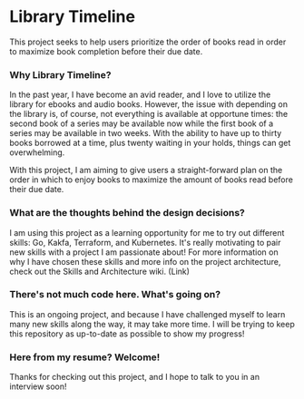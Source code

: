 # Library Timeline
This project seeks to help users prioritize the order of books read in order to maximize book completion before their due date.

### Why Library Timeline?
In the past year, I have become an avid reader, and I love to utilize the library for ebooks and audio books. However, the issue with depending on the library is, of course, not everything is available at opportune times: the second book of a series may be available now while the first book of a series may be available in two weeks. With the ability to have up to thirty books borrowed at a time, plus twenty waiting in your holds, things can get overwhelming.

With this project, I am aiming to give users a straight-forward plan on the order in which to enjoy books to maximize the amount of books read before their due date.

### What are the thoughts behind the design decisions?
I am using this project as a learning opportunity for me to try out different skills: Go, Kakfa, Terraform, and Kubernetes. It's really motivating to pair new skills with a project I am passionate about! For more information on why I have chosen these skills and more info on the project architecture, check out the Skills and Architecture wiki. (Link)

### There's not much code here. What's going on?
This is an ongoing project, and because I have challenged myself to learn many new skills along the way, it may take more time. I will be trying to keep this repository as up-to-date as possible to show my progress!

### Here from my resume? Welcome!
Thanks for checking out this project, and I hope to talk to you in an interview soon!

